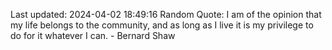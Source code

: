 Last updated: 2024-04-02 18:49:16
Random Quote: I am of the opinion that my life belongs to the community, and as long as I live it is my privilege to do for it whatever I can. - Bernard Shaw